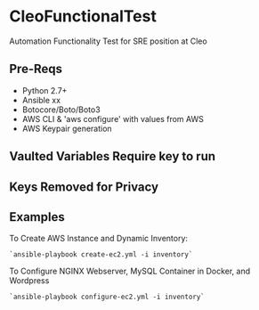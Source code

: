 # CleoFunctionalTest
 Automation Functionality Test for SRE position at Cleo

## Pre-Reqs

- Python 2.7+
- Ansible xx
- Botocore/Boto/Boto3
- AWS CLI & 'aws configure' with values from AWS
- AWS Keypair generation

## Vaulted Variables Require key to run

## Keys Removed for Privacy

## Examples

To Create AWS Instance and Dynamic Inventory:

    `ansible-playbook create-ec2.yml -i inventory`

To Configure NGINX Webserver, MySQL Container in Docker, and Wordpress

    `ansible-playbook configure-ec2.yml -i inventory`